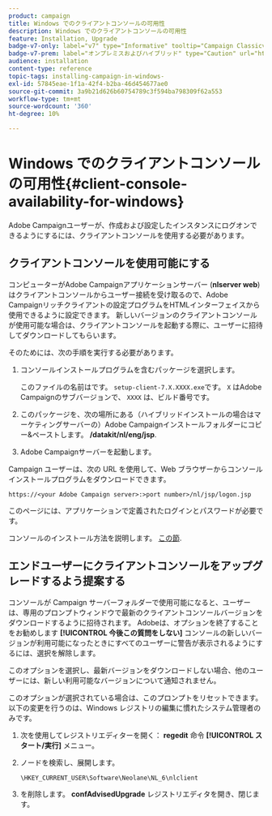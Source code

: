 ```yaml
---
product: campaign
title: Windows でのクライアントコンソールの可用性
description: Windows でのクライアントコンソールの可用性
feature: Installation, Upgrade
badge-v7-only: label="v7" type="Informative" tooltip="Campaign Classicv7 にのみ適用"
badge-v7-prem: label="オンプレミスおよびハイブリッド" type="Caution" url="https://experienceleague.adobe.com/docs/campaign-classic/using/installing-campaign-classic/architecture-and-hosting-models/hosting-models-lp/hosting-models.html?lang=ja" tooltip="オンプレミスデプロイメントとハイブリッドデプロイメントにのみ適用されます"
audience: installation
content-type: reference
topic-tags: installing-campaign-in-windows-
exl-id: 57845eae-1f1a-42f4-b2ba-46d454677ae0
source-git-commit: 3a9b21d626b60754789c3f594ba798309f62a553
workflow-type: tm+mt
source-wordcount: '360'
ht-degree: 10%

---
```


# Windows でのクライアントコンソールの可用性{#client-console-availability-for-windows}



Adobe Campaignユーザーが、作成および設定したインスタンスにログオンできるようにするには、クライアントコンソールを使用する必要があります。

## クライアントコンソールを使用可能にする

コンピューターがAdobe Campaignアプリケーションサーバー (**nlserver web**) はクライアントコンソールからユーザー接続を受け取るので、Adobe Campaignリッチクライアントの設定プログラムをHTMLインターフェイスから使用できるように設定できます。 新しいバージョンのクライアントコンソールが使用可能な場合は、クライアントコンソールを起動する際に、ユーザーに招待してダウンロードしてもらいます。

そのためには、次の手順を実行する必要があります。

1. コンソールインストールプログラムを含むパッケージを選択します。

   このファイルの名前はです。 `setup-client-7.X.XXXX.exe`です。 `X` はAdobe Campaignのサブバージョンで、 `XXXX` は、ビルド番号です。

1. このパッケージを、次の場所にある（ハイブリッドインストールの場合はマーケティングサーバーの）Adobe Campaignインストールフォルダーにコピー&amp;ペーストします。 **/datakit/nl/eng/jsp**.
1. Adobe Campaignサーバーを起動します。

Campaign ユーザーは、次の URL を使用して、Web ブラウザーからコンソールインストールプログラムをダウンロードできます。

```
https://<your Adobe Campaign server>:>port number>/nl/jsp/logon.jsp
```

このページには、アプリケーションで定義されたログインとパスワードが必要です。

コンソールのインストール方法を説明します。 [この節](../../installation/using/installing-the-client-console.md).

## エンドユーザーにクライアントコンソールをアップグレードするよう提案する

コンソールが Campaign サーバーフォルダーで使用可能になると、ユーザーは、専用のプロンプトウィンドウで最新のクライアントコンソールバージョンをダウンロードするように招待されます。 Adobeは、オプションを終了することをお勧めします **[!UICONTROL 今後この質問をしない]** コンソールの新しいバージョンが利用可能になったときにすべてのユーザーに警告が表示されるようにするには、選択を解除します。

このオプションを選択し、最新バージョンをダウンロードしない場合、他のユーザーには、新しい利用可能なバージョンについて通知されません。

このオプションが選択されている場合は、このプロンプトをリセットできます。 以下の変更を行うのは、Windows レジストリの編集に慣れたシステム管理者のみです。

1. 次を使用してレジストリエディターを開く： **regedit** 命令 **[!UICONTROL スタート/実行]** メニュー。
1. ノードを検索し、展開します。

   ```
   \HKEY_CURRENT_USER\Software\Neolane\NL_6\nlclient
   ```

1. を削除します。 **confAdvisedUpgrade** レジストリエディタを開き、閉じます。
